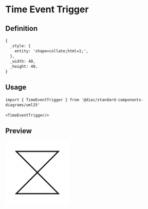 # Time Event Trigger

## Definition

```
{
  _style: { 
    entity: 'shape=collate;html=1;',
  },
  _width: 40,
  _height: 40,
}
```

## Usage

```
import { TimeEventTrigger } from '@diac/standard-components-diagrams/uml25'

<TimeEventTrigger/>
```

## Preview

<img src="./time-event-trigger.png" width="200"/>
